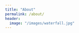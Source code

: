 ```yaml
---
title: "About"
permalink: /about/
header:
  image: "/images/waterfall.jpg"
---
```

  <object data="{{ post./data/Debadutta Dey.pdf }}" width="1000" height="1000" type='application/pdf'/>
